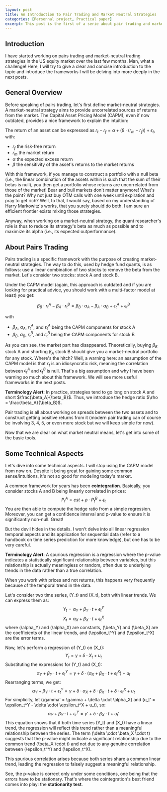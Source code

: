 ```yaml
---
layout: post
title: An Introduction to Pair Trading and Market Neutral Strategies
categories: [Personnal project, Practical paper]
excerpt: This post is the first of a serie about pair trading and market neutral strategies ...
---
```


## Introduction

I have started working on pairs trading and market-neutral trading strategies in the US equity market over the last few months. Man, what a challenge! Here, I will try to give a clear and concise introduction to the topic and introduce the frameworks I will be delving into more deeply in the next posts.

## General Overview

Before speaking of pairs trading, let's first define market-neutral strategies. A market-neutral strategy aims to provide uncorrelated sources of returns from the market. The Capital Asset Pricing Model (CAPM), even if now outdated, provides a nice framework to explain the intuition:

The return of an asset can be expressed as $r_t - r_f = \alpha + (\beta \cdot (r_m - r_f)) + \epsilon_t$, with:
- $r_f$ the risk-free return
- $r_m$ the market return
- $\alpha$ the expected excess return
- $\beta$ the sensitivity of the asset's returns to the market returns

With this framework, if you manage to construct a portfolio with a null beta (i.e., the linear combination of the assets within is such that the sum of their betas is null), you then get a portfolio whose returns are uncorrelated from those of the market! Bear and bull markets don't matter anymore! What's the point? Why not just buy OTM calls with one week until expiration and pray to get rich? Well, to that, I would say, based on my understanding of Harry Markowitz's works, that you surely should do both. I am sure an efficient frontier exists mixing those strategies. 

Anyway, when working on a market-neutral strategy, the quant researcher's role is thus to reduce its strategy's beta as much as possible and to maximize its alpha (i.e., its expected outperformance).

## About Pairs Trading

Pairs trading is a specific framework with the purpose of creating market-neutral strategies. The way to do this, used by hedge fund quants, is as follows: use a linear combination of two stocks to remove the beta from the market. Let's consider two stocks: stock A and stock B.

Under the CAPM model (again, this approach is outdated and if you are looking for practical advice, you should work with a multi-factor model at least) you get:

$$ \beta_B \cdot r_t^A - \beta_A \cdot r_t^B = \beta_B \cdot \alpha_A - \beta_A \cdot \alpha_B + \epsilon_t^A + \epsilon_t^B $$

with

- $\beta_A$, $\alpha_A$, $r_t^A$, and $\epsilon_t^A$ being the CAPM components for stock A
- $\beta_B$, $\alpha_B$, $r_t^B$, and $\epsilon_t^B$ being the CAPM components for stock B

As you can see, the market part has disappeared. Theoretically, buying $\beta_B$ stock A and shorting $\beta_A$ stock B should give you a market-neutral portfolio for any stock. Where's the hitch? Well, a warning here: an assumption of the CAPM model is that $\epsilon_t$ is an idiosyncratic risk, meaning the correlation between $\epsilon_t^A$ and $\epsilon_t^B$ is null. That's a big assumption and why I have been warning so much about this framework. We will see more useful frameworks in the next posts.

**Terminology Alert**: In practice, strategies tend to go long on stock A and short $\frac{\beta_A}{\beta_B}$. Thus, we introduce the hedge ratio $\rho = \frac{\beta_A}{\beta_B}$.

Pair trading is all about working on spreads between the two assets and to construct getting positive returns from it (modern pair trading can of course be involving 3, 4, 5, or even more stock but we will keep simple for now).

Now that we are clear on what market neutral means, let's get into some of the basic tools.

## Some Technical Aspects

Let's dive into some technical aspects. I will stop using the CAPM model from now on. Despite it being great for gaining some common sense/intuitions, it's not so good for modeling today's market.

A common framework for years has been **cointegration**. Basically, you consider stocks A and B being linearly correlated in prices:
$$
P_t^A = cst + \rho \cdot P_t^B + \epsilon_t
$$
You are then able to compute the hedge ratio from a simple regression. Moreover, you can get a confidence interval and p-value to ensure it is significantly non-null. Great!

But the devil hides in the details. I won't delve into all linear regression temporal aspects and its application for sequential data (refer to a handbook on time series prediction for more knowledge), but one has to be very careful.

**Terminology Alert**: A spurious regression is a regression where the p-value indicates a statistically significant relationship between variables, but this relationship is actually meaningless or random, often due to underlying trends in the data rather than a true correlation.

When you work with prices and not returns, this happens very frequently because of the temporal trend in the data.

Let's consider two time series, \(Y_t\) and \(X_t\), both with linear trends. We can express them as:
$$
Y_t = \alpha_Y + \beta_Y \cdot t + \epsilon_t^Y
$$
$$
X_t = \alpha_X + \beta_X \cdot t + \epsilon_t^X
$$
where \(\alpha_Y\) and \(\alpha_X\) are constants, \(\beta_Y\) and \(\beta_X\) are the coefficients of the linear trends, and \(\epsilon_t^Y\) and \(\epsilon_t^X\) are the error terms.

Now, let's perform a regression of \(Y_t\) on \(X_t\):
$$
Y_t = \gamma + \delta \cdot X_t + u_t
$$
Substituting the expressions for \(Y_t\) and \(X_t\):
$$
\alpha_Y + \beta_Y \cdot t + \epsilon_t^Y = \gamma + \delta \cdot (\alpha_X + \beta_X \cdot t + \epsilon_t^X) + u_t
$$
Rearranging terms, we get:
$$
\alpha_Y + \beta_Y \cdot t + \epsilon_t^Y = \gamma + \delta \cdot \alpha_X + \delta \cdot \beta_X \cdot t + \delta \cdot \epsilon_t^X + u_t
$$
For simplicity, let \(\gamma' = \gamma + \delta \cdot \alpha_X\) and \(u_t' = \epsilon_t^Y - \delta \cdot \epsilon_t^X + u_t\), so:
$$
\alpha_Y + \beta_Y \cdot t + \epsilon_t^Y = \gamma' + \delta \cdot \beta_X \cdot t + u_t'
$$
This equation shows that if both time series \(Y_t\) and \(X_t\) have a linear trend, the regression will reflect this trend rather than a meaningful relationship between the series. The term \(\delta \cdot \beta_X \cdot t\) suggests that the p-value might indicate a significant relationship due to the common trend \(\beta_X \cdot t\) and not due to any genuine correlation between \(\epsilon_t^Y\) and \(\epsilon_t^X\).

This spurious correlation arises because both series share a common linear trend, leading the regression to falsely suggest a meaningful relationship.

See, the p-value is correct only under some conditions, one being that the errors have to be stationary. That's where the cointegration's best friend comes into play: the **stationarity test**.
